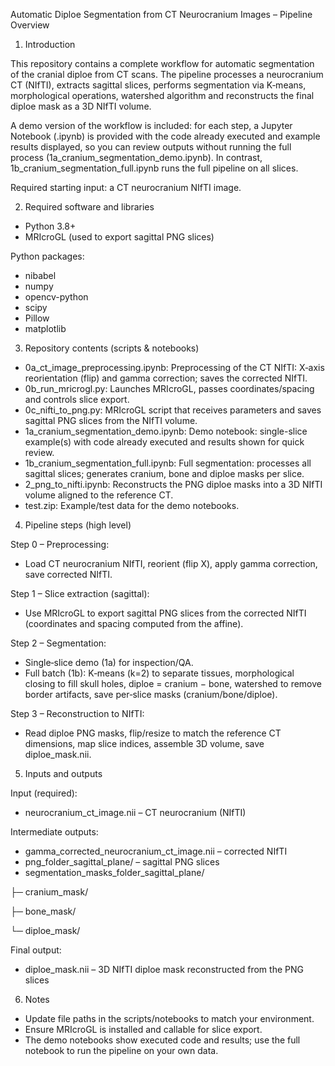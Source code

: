 Automatic Diploe Segmentation from CT Neurocranium Images – Pipeline Overview

1.	Introduction
   
This repository contains a complete workflow for automatic segmentation of the cranial diploe from CT scans. The pipeline processes a neurocranium CT (NIfTI), extracts sagittal slices, performs segmentation via K‑means, morphological operations, watershed algorithm and reconstructs the final diploe mask as a 3D NIfTI volume.

A demo version of the workflow is included: for each step, a Jupyter Notebook (.ipynb) is provided with the code already executed and example results displayed, so you can review outputs without running the full process (1a_cranium_segmentation_demo.ipynb). In contrast, 1b_cranium_segmentation_full.ipynb runs the full pipeline on all slices.

Required starting input: a CT neurocranium NIfTI image.

2.	Required software and libraries
   
- Python 3.8+
- MRIcroGL (used to export sagittal PNG slices)

Python packages:
-	nibabel
-	numpy
-	opencv-python
-	scipy
-	Pillow
-	matplotlib

3.	Repository contents (scripts & notebooks)
   
- 0a_ct_image_preprocessing.ipynb:
	Preprocessing of the CT NIfTI: X‑axis reorientation (flip) and gamma correction; saves the corrected NIfTI.
- 0b_run_mricrogl.py:
	Launches MRIcroGL, passes coordinates/spacing and controls slice export.
- 0c_nifti_to_png.py:
	MRIcroGL script that receives parameters and saves sagittal PNG slices from the NIfTI volume.
- 1a_cranium_segmentation_demo.ipynb:
	Demo notebook: single-slice example(s) with code already executed and results shown for quick review.
- 1b_cranium_segmentation_full.ipynb:
	Full segmentation: processes all sagittal slices; generates cranium, bone and diploe masks per slice.
- 2_png_to_nifti.ipynb:
	Reconstructs the PNG diploe masks into a 3D NIfTI volume aligned to the reference CT.
- test.zip:
	Example/test data for the demo notebooks.

4.	Pipeline steps (high level)
   
Step 0 – Preprocessing: 
- Load CT neurocranium NIfTI, reorient (flip X), apply gamma correction, save corrected NIfTI.

Step 1 – Slice extraction (sagittal):
- Use MRIcroGL to export sagittal PNG slices from the corrected NIfTI (coordinates and spacing computed from the affine).

Step 2 – Segmentation:
- Single‑slice demo (1a) for inspection/QA.
- Full batch (1b): K‑means (k=2) to separate tissues, morphological closing to fill skull holes, diploe = cranium − bone, watershed to remove border artifacts, save per‑slice masks (cranium/bone/diploe).

Step 3 – Reconstruction to NIfTI:
- Read diploe PNG masks, flip/resize to match the reference CT dimensions, map slice indices, assemble 3D volume, save diploe_mask.nii.

5.	Inputs and outputs
   
Input (required):
- neurocranium_ct_image.nii – CT neurocranium (NIfTI)

Intermediate outputs:
- gamma_corrected_neurocranium_ct_image.nii – corrected NIfTI
- png_folder_sagittal_plane/ – sagittal PNG slices
- segmentation_masks_folder_sagittal_plane/
  
├─ cranium_mask/

├─ bone_mask/

└─ diploe_mask/

Final output:
- diploe_mask.nii – 3D NIfTI diploe mask reconstructed from the PNG slices

6. Notes
   
- Update file paths in the scripts/notebooks to match your environment.
- Ensure MRIcroGL is installed and callable for slice export.
- The demo notebooks show executed code and results; use the full notebook to run the pipeline on your own data.
